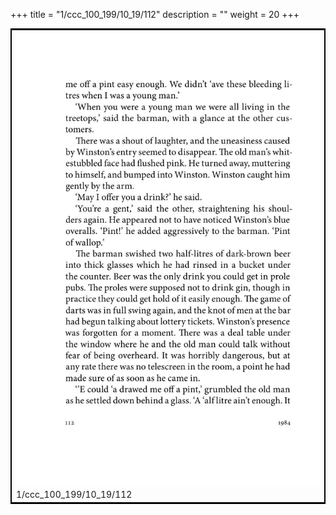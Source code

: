 +++
title = "1/ccc_100_199/10_19/112"
description = ""
weight = 20
+++

<table style="border:2px solid black;max-width:800px;max-height:800px;" 
><tr><td><img class="center-fit-jpg"
src="/jpg_/out_jpg_1984__112.jpg"  >1/ccc_100_199/10_19/112</img></td></tr></table>